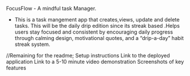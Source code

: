 FocusFlow - A mindful task Manager.
- This is a task mangement app that creates,views, update and delete tasks. This will be the daily drip edition since its  streak based .Helps users stay focused and consistent by encouraging daily progress through calming design, motivational quotes, and a “drip-a-day” habit streak system.


//Remaining for the readme;
Setup instructions
Link to the deployed application
Link to a 5-10 minute video demonstration
Screenshots of key features


